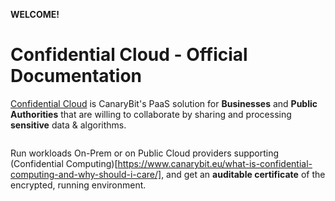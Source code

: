 **WELCOME!**

# Confidential Cloud - Official Documentation

[Confidential Cloud](http://confidentialcloud.io) is CanaryBit's PaaS solution for **Businesses** and **Public Authorities** that are willing to collaborate by sharing and processing **sensitive** data & algorithms.

<embed src="./img/confidential-cloud-solution.png" alt="CanaryBit Confidential Cloud" width="100%" />

Run workloads On-Prem or on Public Cloud providers supporting (Confidential Computing)[https://www.canarybit.eu/what-is-confidential-computing-and-why-should-i-care/], and get an **auditable certificate** of the encrypted, running environment.

<embed src="./img/confidential-cloud-platform.png" alt="CanaryBit Confidential Cloud" width="100%" />
